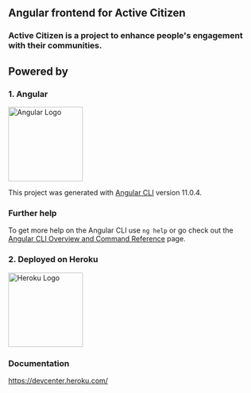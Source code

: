 ## Angular frontend for Active Citizen
### Active Citizen is a project to enhance people's engagement with their communities.

## Powered by
### 1. Angular
<a href="http://angular.io/" target="blank"><img src="https://angular.io/assets/images/logos/angular/angular.svg" width="150" alt="Angular Logo" /></a>

This project was generated with [Angular CLI](https://github.com/angular/angular-cli) version 11.0.4.

### Further help
To get more help on the Angular CLI use `ng help` or go check out the [Angular CLI Overview and Command Reference](https://angular.io/cli) page.

### 2. Deployed on Heroku
<a href="http://www.heroku.com//" target="blank"><img src="https://brand.heroku.com/static/media/heroku-logotype-horizontal.81c49462.svg" width="150" alt="Heroku Logo" /></a>

### Documentation
https://devcenter.heroku.com/
